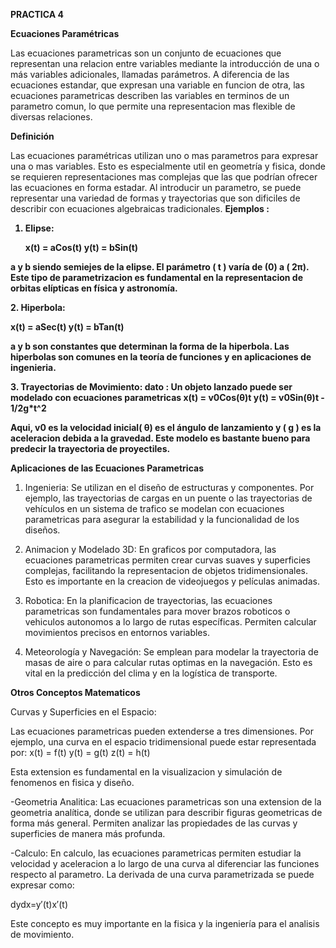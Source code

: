 **PRACTICA 4**

**Ecuaciones Paramétricas**

Las ecuaciones parametricas son un conjunto de ecuaciones que representan una relacion entre variables mediante la introducción de una o más variables adicionales, llamadas parámetros. A diferencia de las ecuaciones estandar, que expresan una variable en funcion de otra, las ecuaciones parametricas describen las variables en terminos de un parametro comun, lo que permite una representacion mas flexible de diversas relaciones.

**Definición**

Las ecuaciones paramétricas utilizan uno o mas parametros para expresar una o mas variables. Esto es especialmente util en geometría y fisica, donde se requieren representaciones mas complejas que las que podrían ofrecer las ecuaciones en forma estadar. Al introducir un parametro, se puede representar una variedad de formas y trayectorias que son dificiles de describir con ecuaciones algebraicas tradicionales.
<b>
Ejemplos :
</b>
<b>
1. Elipse:
   
     x(t) = aCos(t)
     y(t) = bSin(t)
   
a  y b siendo semiejes de la elipse. El parámetro ( t ) varía de (0) a ( 2π). Este tipo de parametrizacion es fundamental en la representacion de orbitas elípticas en física y astronomía.
</b>

<b>
2. Hiperbola:

x(t) = aSec(t)
y(t) = bTan(t)
  
a y  b son constantes que determinan la forma de la hiperbola. Las hiperbolas son comunes en la teoría de funciones y en aplicaciones de ingenieria.
</b>

<b>
3. Trayectorias de Movimiento:
dato : Un objeto lanzado puede ser modelado con ecuaciones parametricas
     x(t) = v0Cos(θ)t
     y(t) = v0Sin(θ)t - 1/2g*t^2
   
 Aqui, v0 es la velocidad inicial( θ) es el ángulo de lanzamiento y ( g ) es la aceleracion debida a la gravedad. Este modelo es bastante bueno  para predecir la trayectoria de proyectiles.
</b>

 **Aplicaciones de las Ecuaciones Parametricas**
 1. Ingenieria:
Se utilizan en el diseño de estructuras y componentes. Por ejemplo, las trayectorias de cargas en un puente o las trayectorias de vehículos en un sistema de trafico se modelan con ecuaciones parametricas para asegurar la estabilidad y la funcionalidad de los diseños.

2. Animacion y Modelado 3D:
En graficos por computadora, las ecuaciones parametricas permiten crear curvas suaves y superficies complejas, facilitando la representacion de objetos tridimensionales. Esto es importante en la creacion de videojuegos y películas animadas.

3. Robotica:
En la planificacion de trayectorias, las ecuaciones parametricas son fundamentales para mover brazos roboticos o vehiculos autonomos a lo largo de rutas específicas. Permiten calcular movimientos precisos en entornos variables.

4. Meteorología y Navegación:
 Se emplean para modelar la trayectoria de masas de aire o para calcular rutas optimas en la navegación. Esto es vital en la predicción del clima y en la logística de transporte.

 **Otros Conceptos Matematicos**
 
Curvas y Superficies en el Espacio:

Las ecuaciones parametricas pueden extenderse a tres dimensiones. Por ejemplo, una curva en el espacio tridimensional puede estar representada por:
    x(t) = f(t)
    y(t) = g(t)
    z(t) = h(t)
   
 Esta extension es fundamental en la visualizacion y simulación de fenomenos en fisica y diseño.

 -Geometria Analitica:
Las ecuaciones parametricas son una extension de la geometria analítica, donde se utilizan para describir figuras geometricas de forma más general. Permiten analizar las propiedades de las curvas y superficies de manera más profunda.

-Calculo:
En calculo, las ecuaciones parametricas permiten estudiar la velocidad y aceleracion a lo largo de una curva al diferenciar las funciones respecto al parametro. La derivada de una curva parametrizada se puede expresar como:

dydx=y′(t)x′(t)
   
Este concepto es  muy importante en la fisica y la ingeniería para el analisis de movimiento.
